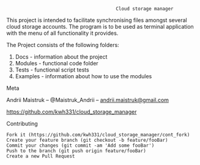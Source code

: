                                             Cloud storage manager    
This project is intended to facilitate synchronising files amongst several cloud storage 
accounts. 
The program is to be used as terminal application
with the menu of all functionality it provides. 

The Project consists of the following folders:

 1. Docs - information about the project
 2. Modules - functional code folder
 3. Tests - functional script tests
 4. Examples - information about how to use the modules


Meta

Andrii Maistruk – @Maistruk_Andrii – andrii.maistruk@gmail.com

https://github.com/kwh331/cloud_storage_manager

Contributing

    Fork it (https://github.com/kwh331/cloud_storage_manager/cont_fork)
    Create your feature branch (git checkout -b feature/fooBar)
    Commit your changes (git commit -am 'Add some fooBar')
    Push to the branch (git push origin feature/fooBar)
    Create a new Pull Request
